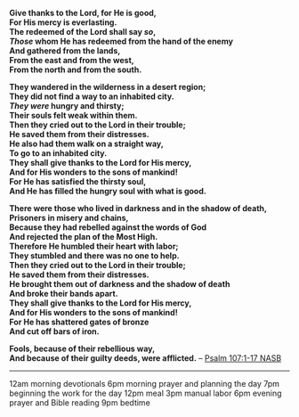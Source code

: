 **Give thanks to the Lord, for He is good,  
For His mercy is everlasting.  
The redeemed of the Lord shall say _so_,  
_Those_ whom He has redeemed from the hand of the enemy  
And gathered from the lands,  
From the east and from the west,  
From the north and from the south.**

**They wandered in the wilderness in a desert region;  
They did not find a way to an inhabited city.  
_They were_ hungry and thirsty;  
Their souls felt weak within them.  
Then they cried out to the Lord in their trouble;  
He saved them from their distresses.  
He also had them walk on a straight way,  
To go to an inhabited city.  
They shall give thanks to the Lord for His mercy,  
And for His wonders to the sons of mankind!  
For He has satisfied the thirsty soul,  
And He has filled the hungry soul with what is good.**

**There were those who lived in darkness and in the shadow of death,  
Prisoners in misery and chains,  
Because they had rebelled against the words of God  
And rejected the plan of the Most High.  
Therefore He humbled their heart with labor;  
They stumbled and there was no one to help.  
Then they cried out to the Lord in their trouble;  
He saved them from their distresses.  
He brought them out of darkness and the shadow of death  
And broke their bands apart.  
They shall give thanks to the Lord for His mercy,  
And for His wonders to the sons of mankind!  
For He has shattered gates of bronze  
And cut off bars of iron.**

**Fools, because of their rebellious way,  
And because of their guilty deeds, were afflicted.**
– [Psalm 107:1-17 NASB](<https://www.biblegateway.com/passage/?search=PS107.1-17&version=NASB,KJV>)

---

12am morning devotionals
6pm morning prayer and planning the day
7pm beginning the work for the day
12pm meal
3pm manual labor
6pm evening prayer and Bible reading
9pm bedtime